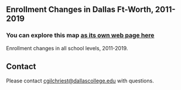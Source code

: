 ## Enrollment Changes in Dallas Ft-Worth, 2011-2019

### You can explore this map [as its own web page here](https://cgilchriest-dcccd.github.io/enrollment-changes-in-dfw/)

Enrollment changes in all school levels, 2011-2019.

## Contact
Please contact cgilchriest@dallascollege.edu with questions. 


